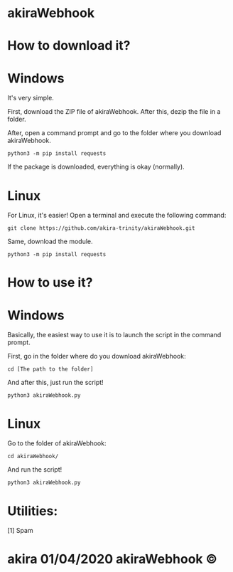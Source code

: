 # akiraWebhook

# How to download it?

# Windows

It's very simple.

First, download the ZIP file of akiraWebhook. After this, dezip the file in a folder.

After, open a command prompt and go to the folder where you download akiraWebhook.

```
python3 -m pip install requests
```
If the package is downloaded, everything is okay (normally).

# Linux

For Linux, it's easier! Open a terminal and execute the following command:

```
git clone https://github.com/akira-trinity/akiraWebhook.git
```

Same, download the module.

```
python3 -m pip install requests
```

# How to use it?

# Windows

Basically, the easiest way to use it is to launch the script in the command prompt.

First, go in the folder where do you download akiraWebhook:

```
cd [The path to the folder]
```
And after this, just run the script!

```
python3 akiraWebhook.py
```

# Linux

Go to the folder of akiraWebhook:

```
cd akiraWebhook/
```

And run the script!

```
python3 akiraWebhook.py
```

# Utilities:

[1] Spam













# akira 01/04/2020  akiraWebhook ©
